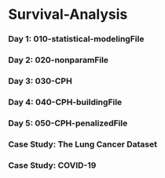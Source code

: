 # Survival-Analysis

### Day 1: 010-statistical-modelingFile

### Day 2: 020-nonparamFile

### Day 3: 030-CPH

### Day 4: 040-CPH-buildingFile

### Day 5: 050-CPH-penalizedFile

### Case Study: The Lung Cancer Dataset

### Case Study: COVID-19
